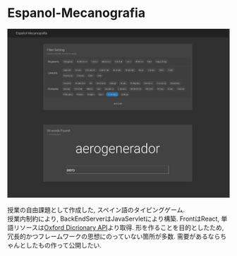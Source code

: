 # Espanol-Mecanografia

![screenshot](https://raw.githubusercontent.com/TaikiFnit/Espanol-Mecanografia/master/Screenshot-2018-4-17%20Espa%C3%B1ol%20Mecanograf%C3%ADa.png)

授業の自由課題として作成した, スペイン語のタイピングゲーム.  
授業内制約により, BackEndServerはJavaServletにより構築. FrontはReact, 単語リソースは[Oxford Dicrionary API](https://developer.oxforddictionaries.com/)より取得. 
形を作ることを目的としたため, 冗長的かつフレームワークの思想にのっていない箇所が多数.
需要があるならちゃんとしたもの作って公開したい.

